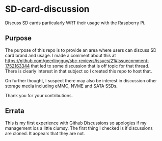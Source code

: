 # SD-card-discussion

Discuss SD cards particularly WRT their usage with the Raspberry Pi.

## Purpose

The purpose of this repo is to provide an area where users can discuss SD card brand and usage. I made a comment about this at <https://github.com/geerlingguy/sbc-reviews/issues/21#issuecomment-1752163344> that led to some discussion that is off topic for that thread. There is clearly interest in that subject so I created this repo to host that.

On further thought, I suspect there may also be interest in discussion other storage media including eMMC, NVME and SATA SSDs.

Thank you for your contributions.

## Errata

This is my first experience with Github Discussions so apologies if my management ios a little clumsy. The first thing I checked is if discussions are cloned. It aopears that they are not.
